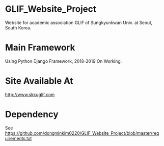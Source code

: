 # GLIF_Website_Project
Website for academic association GLIF of Sungkyunkwan Univ. at Seoul, South Korea.

# Main Framework
Using Python Django Framework, 2018-2019 On Working.

# Site Available At
http://www.skkuglif.com 

# Dependency
See https://github.com/dongminkim0220/GLIF_Website_Project/blob/master/requirements.txt
